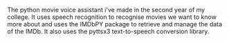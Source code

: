 The python movie voice assistant i've made in the second year of my college. It uses speech recognition to recognise movies we want to know more about and uses the IMDbPY package to retrieve and manage the data of the IMDb. It also uses the pyttsx3 text-to-speech conversion library.
